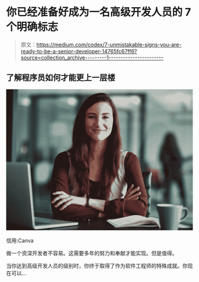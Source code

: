 # 你已经准备好成为一名高级开发人员的 7 个明确标志

> 原文：<https://medium.com/codex/7-unmistakable-signs-you-are-ready-to-be-a-senior-developer-14765fc67ff6?source=collection_archive---------1----------------------->

## 了解程序员如何才能更上一层楼

![](img/4baf7425a682c9fa6dd6fc7430e4083e.png)

信用:Canva

做一个资深开发者不容易。这需要多年的努力和奉献才能实现。但是值得。

当你达到高级开发人员的级别时，你终于取得了作为软件工程师的特殊成就。你现在可以…